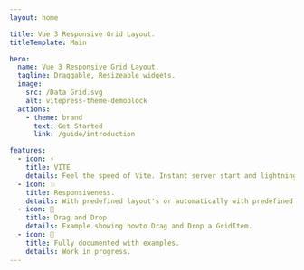 ```yaml
---
layout: home

title: Vue 3 Responsive Grid Layout.
titleTemplate: Main

hero:
  name: Vue 3 Responsive Grid Layout.
  tagline: Draggable, Resizeable widgets.
  image:
    src: /Data Grid.svg
    alt: vitepress-theme-demoblock
  actions:
    - theme: brand
      text: Get Started
      link: /guide/introduction

features:
  - icon: ⚡️
    title: VITE
    details: Feel the speed of Vite. Instant server start and lightning fast HMR that stays fast regardless of the app size.
  - icon: 💥
    title: Responsiveness.
    details: With predefined layout's or automatically with predefined breakpoints.
  - icon: 🔱
    title: Drag and Drop
    details: Example showing howto Drag and Drop a GridItem.
  - icon: 📖
    title: Fully documented with examples.
    details: Work in progress.
---
```

